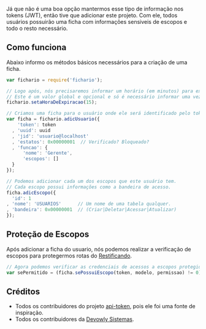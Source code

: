 Já que não é uma boa opção mantermos esse tipo de informação nos tokens (JWT), então tive que adicionar este projeto. Com ele, todos usuários possuirão uma ficha com informações sensiveis de escopos e todo o resto necessário.

## Como funciona
Abaixo informo os métodos básicos necessários para a criação de uma ficha.

```javascript
var fichario = require('fichario');

// Logo após, nós precisaremos informar um horário (em minutos) para expirar os dados.
// Este é um valor global e opcional e só é necessário informar uma vez.
fichario.setaHoraDeExpiracao(15); 

// Criamos uma ficha para o usuário onde ele será identificado pelo token.
var ficha = fichario.adicUsuario({
    'token': token
  , 'uuid': uuid
  , 'jid': 'usuario@localhost'
  , 'estatos': 0x00000001  // Verificado? Bloqueado?
  , 'funcao': {
      'nome': 'Gerente',
      'escopos': [] 
  }
});

// Podemos adicionar cada um dos escopos que este usuário tem.
// Cada escopo possui informações como a bandeira de acesso.
ficha.adicEscopo({
  'id': 1
, 'nome': 'USUARIOS'      // Um nome de uma tabela qualquer.
, 'bandeira': 0x00000001  // (Criar|Deletar|Acessar|Atualizar)
});
```

## Proteção de Escopos
Após adicionar a ficha do usuario, nós podemos realizar a verificação de escopos para protegermos rotas do [Restificando](https://github.com/umdez/restificando/).

```javascript
// Agora podemos verificar as credenciais de acessos a escopos protegidos.
var sePermitido = (ficha.sePossuiEscopo(token, modelo, permissao) != 0);
```

## Créditos
- Todos os contribuidores do projeto [api-token](https://github.com/laardee/api-token), pois ele foi uma fonte de inspiração.
- Todos os contribuidores da [Devowly Sistemas](https://github.com/orgs/devowly/people).
